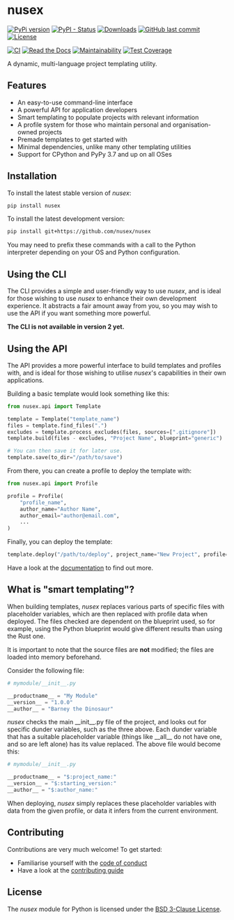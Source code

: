 # nusex

[![PyPi version](https://img.shields.io/pypi/v/nusex.svg)](https://pypi.python.org/pypi/nusex/)
[![PyPI - Status](https://img.shields.io/pypi/status/nusex)](https://pypi.python.org/pypi/nusex/)
[![Downloads](https://pepy.tech/badge/nusex)](https://pepy.tech/project/nusex)
[![GitHub last commit](https://img.shields.io/github/last-commit/nusex/nusex)](https://github.com/nusex/nusex)
[![License](https://img.shields.io/github/license/nusex/nusex.svg)](https://github.com/nusex/nusex/blob/main/LICENSE)

[![CI](https://github.com/nusex/nusex/actions/workflows/ci.yml/badge.svg)](https://github.com/nusex/nusex/actions/workflows/ci.yml)
[![Read the Docs](https://img.shields.io/readthedocs/nusex)](https://nusex.readthedocs.io/en/latest/index.html)
[![Maintainability](https://api.codeclimate.com/v1/badges/5122e8a19a45b39f8945/maintainability)](https://codeclimate.com/github/nusex/nusex/maintainability)
[![Test Coverage](https://api.codeclimate.com/v1/badges/5122e8a19a45b39f8945/test_coverage)](https://codeclimate.com/github/nusex/nusex/test_coverage)

A dynamic, multi-language project templating utility.

## Features

* An easy-to-use command-line interface
* A powerful API for application developers
* Smart templating to populate projects with relevant information
* A profile system for those who maintain personal and organisation-owned projects
* Premade templates to get started with
* Minimal dependencies, unlike many other templating utilities
* Support for CPython and PyPy 3.7 and up on all OSes

## Installation

To install the latest stable version of *nusex*:

```sh
pip install nusex
```

To install the latest development version:

```sh
pip install git+https://github.com/nusex/nusex
```

You may need to prefix these commands with a call to the Python interpreter
depending on your OS and Python configuration.

## Using the CLI

The CLI provides a simple and user-friendly way to use *nusex*, and is ideal for
those wishing to use *nusex* to enhance their own development experience. It
abstracts a fair amount away from you, so you may wish to use the API if you
want something more powerful.

**The CLI is not available in version 2 yet.**

## Using the API

The API provides a more powerful interface to build templates and profiles
with, and is ideal for those wishing to utilise *nusex*'s capabilities in their
own applications.

Building a basic template would look something like this:

```py
from nusex.api import Template

template = Template("template_name")
files = template.find_files(".")
excludes = template.process_excludes(files, sources=[".gitignore"])
template.build(files - excludes, "Project Name", blueprint="generic")

# You can then save it for later use.
template.save(to_dir="/path/to/save")
```

From there, you can create a profile to deploy the template with:

```py
from nusex.api import Profile

profile = Profile(
    "profile_name",
    author_name="Author Name",
    author_email="author@email.com",
    ...
)
```

Finally, you can deploy the template:

```py
template.deploy("/path/to/deploy", project_name="New Project", profile=profile)
```

Have a look at the [documentation](https://nusex.readthedocs.io) to find out more.

## What is "smart templating"?

When building templates, *nusex* replaces various parts of specific files with placeholder variables, which are then replaced with profile data when deployed. The files checked are dependent on the blueprint used, so for example, using the Python blueprint would give different results than using the Rust one.

It is important to note that the source files are **not** modified; the files are loaded into memory beforehand.

Consider the following file:

```py
# mymodule/__init__.py

__productname__ = "My Module"
__version__ = "1.0.0"
__author__ = "Barney the Dinosaur"
```

*nusex* checks the main \_\_init\_\_.py file of the project, and looks out for specific dunder variables, such as the three above. Each dunder variable that has a suitable placeholder variable (things like \_\_all\_\_ do not have one, and so are left alone) has its value replaced. The above file would become this:

```py
# mymodule/__init__.py

__productname__ = "$:project_name:"
__version__ = "$:starting_version:"
__author__ = "$:author_name:"
```

When deploying, *nusex* simply replaces these placeholder variables with data from the given profile, or data it infers from the current environment.

## Contributing

Contributions are very much welcome! To get started:

* Familiarise yourself with the [code of conduct](https://github.com/nusex/nusex/blob/main/CODE_OF_CONDUCT.md)
* Have a look at the [contributing guide](https://github.com/nusex/nusex/blob/main/CONTRIBUTING.md)

## License

The *nusex* module for Python is licensed under the [BSD 3-Clause License](https://github.com/nusex/nusex/blob/main/LICENSE).
